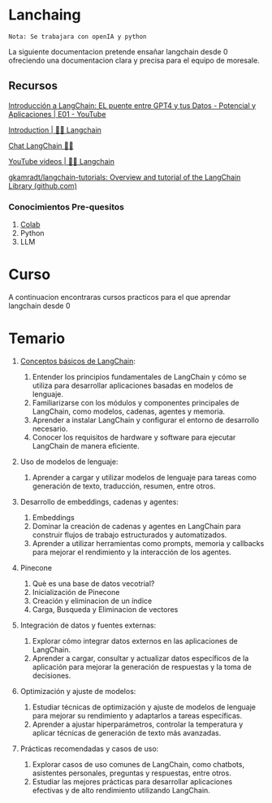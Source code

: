 # Lanchaing

`Nota: Se trabajara con openIA y python`

La siguiente documentacion pretende ensañar langchain desde 0 ofreciendo una documentacion clara y precisa para el equipo de moresale.


## Recursos

[Introducción a LangChain: EL puente entre GPT4 y tus Datos - Potencial y Aplicaciones | E01 - YouTube](https://www.youtube.com/watch?v=uJqg36XNUXM&list=PL7HAy5R0ehQWCPPv0GslmkiWCfb9oeBeZ&index=1)

[Introduction | 🦜️🔗 Langchain](https://python.langchain.com/docs/get_started/introduction)

[Chat LangChain  🦜️🔗 ](https://chat.langchain.com/)

[YouTube videos | 🦜️🔗 Langchain](https://python.langchain.com/docs/additional_resources/youtube)

[gkamradt/langchain-tutorials: Overview and tutorial of the LangChain Library (github.com)](https://github.com/gkamradt/langchain-tutorials)

### Conocimientos Pre-quesitos

1. [Colab](https://colab.research.google.com/)  
2. Python
3. LLM

# Curso

A continuacion encontraras cursos practicos para el que aprendar langchain desde 0

# Temario

1. [Conceptos básicos de LangChain](./Primeros%20Pasos/readme.md):
   1. Entender los principios fundamentales de LangChain y cómo se utiliza para desarrollar aplicaciones basadas en modelos de lenguaje.
   2. Familiarizarse con los módulos y componentes principales de LangChain, como modelos, cadenas, agentes y memoria.
   3. Aprender a instalar LangChain y configurar el entorno de desarrollo necesario.
   4.  Conocer los requisitos de hardware y software para ejecutar LangChain de manera eficiente.

3. Uso de modelos de lenguaje:
   1. Aprender a cargar y utilizar modelos de lenguaje para tareas como generación de texto, traducción, resumen, entre otros.

4. Desarrollo de embeddings, cadenas y agentes:
   1. Embeddings 
   1. Dominar la creación de cadenas y agentes en LangChain para construir flujos de trabajo estructurados y automatizados.
   2. Aprender a utilizar herramientas como prompts, memoria y callbacks para mejorar el rendimiento y la interacción de los agentes.

5. Pinecone
   1. Què es una base de datos vecotrial?
   2. Inicialización de Pinecone
   3. Creación y eliminacion de un índice
   4. Carga, Busqueda y Eliminacion de vectores

5. Integración de datos y fuentes externas:
   1. Explorar cómo integrar datos externos en las aplicaciones de LangChain.
   2. Aprender a cargar, consultar y actualizar datos específicos de la aplicación para mejorar la generación de respuestas y la toma de decisiones.

6. Optimización y ajuste de modelos:
   1. Estudiar técnicas de optimización y ajuste de modelos de lenguaje para mejorar su rendimiento y adaptarlos a tareas específicas.
   2. Aprender a ajustar hiperparámetros, controlar la temperatura y aplicar técnicas de generación de texto más avanzadas.

7. Prácticas recomendadas y casos de uso:
   1. Explorar casos de uso comunes de LangChain, como chatbots, asistentes personales, preguntas y respuestas, entre otros.
   2. Estudiar las mejores prácticas para desarrollar aplicaciones efectivas y de alto rendimiento utilizando LangChain.

